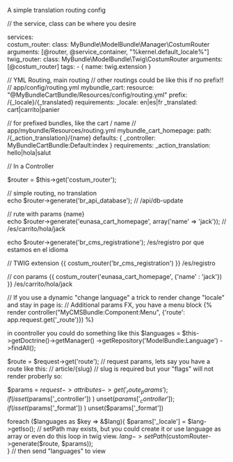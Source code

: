 A simple translation routing config

// the service, class can be where you desire

services:   
    costum_router:
        class: MyBundle\ModelBundle\Manager\CostumRouter
        arguments: [@router, @service_container, "%kernel.default_locale%"]
    twig_router:
        class: MyBundle\ModelBundle\Twig\CostumRouter
        arguments: [@costum_router]
        tags:
          - { name: twig.extension }


// YML Routing, main routing
// other routings could be like this if no prefix!!
// app/config/routing.yml
mybundle_cart:
    resource: "@MyBundleCartBundle/Resources/config/routing.yml"
    prefix:   /{_locale}/{_translated}
    requirements:
        _locale:      en|es|fr
        _translated:  cart|carrito|panier


// for prefixed bundles, like the cart / name 
// app/mybundle/Resources/routing.yml
mybundle_cart_homepage:
    path:     /{_action_translation}/{name}
    defaults: { _controller: MyBundleCartBundle:Default:index }
    requirements:
        _action_translation:  hello|hola|salut
	
	
// In a Controller

$router = $this->get('costum_router');
 
// simple routing, no translation     
echo $router->generate('br_api_database');
// /api/db-update

// rute with params {name}       
echo $router->generate('eunasa_cart_homepage', array('name' => 'jack'));
// /es/carrito/hola/jack




echo $router->generate('br_cms_registratione');
/es/registro    por que estamos en el idioma

// TWIG extension
{{ costum_router('br_cms_registration') }}
/es/registro

// con params
{{ costum_router('eunasa_cart_homepage', {'name' : 'jack'}) }}
/es/carrito/hola/jack 


// If you use a dynamic "change language" a trick to render change "locale" and stay in page is:
// Additional params
FX, you have a menu block
{% render controller("MyCMSBundle:Component:Menu", {'route': app.request.get('_route')}) %}

in coontroller you could do something like this
$languages = $this->getDoctrine()->getManager()
	->getRepository('ModelBundle:Language')
    ->findAll();

$route = $request->get('route');
// request params, lets say you have a route like this: 
// article/{slug}
// slug is required but your "flags" will not render proberly so:

$params = $request->attributes->get('_route_params');
if ( isset($params['_controller']) ) unset($params['_controller']);
if ( isset($params['_format']) ) unset($params['_format'])
		
foreach ($languages as $key => &$lang){
    $params['_locale'] = $lang->getIso();
	// setPath may exists, but you could create it or use language as array or even do this loop in twig view.
	$lang->setPath($customRouter->generate($route, $params));    		
}
// then send "languages" to view